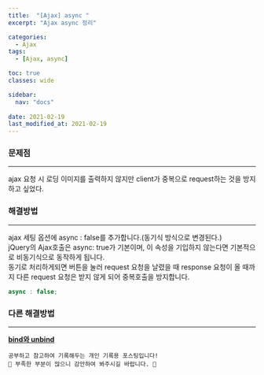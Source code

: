 ```yaml
---
title:  "[Ajax] async "
excerpt: "Ajax async 정리"

categories:
  - Ajax
tags:
  - [Ajax, async]

toc: true
classes: wide

sidebar:
  nav: "docs"
 
date: 2021-02-19
last_modified_at: 2021-02-19
---
```


### 문제점
---
ajax 요청 시 로딩 이미지를 출력하지 않지만 client가 중복으로 request하는 것을 방지하고 싶었다.

### 해결방법
---
ajax 세팅 옵션에 async : false를 추가합니다.(동기식 방식으로 변경된다.)<br>
jQuery의 Ajax호출은 async: true가 기본이며, 이 속성을 기입하지 않는다면 기본적으로 비동기식으로 동작하게 됩니다.<br>
동기로 처리하게되면 버튼을 눌러 request 요청을 날렸을 때 response 요청이 올 때까지 다른 request 요청은 받지 않게 되어 중복호출을 방지합니다.

```javascript
async : false;
```

### 다른 해결방법
---
[**bind와 unbind**](https://eunrin15.github.io/jquery/jquery-bind-unbind)

```
공부하고 참고하여 기록해두는 개인 기록용 포스팅입니다!
🤔 부족한 부분이 많으니 감안하여 봐주시길 바랍니다. 🤔
```
